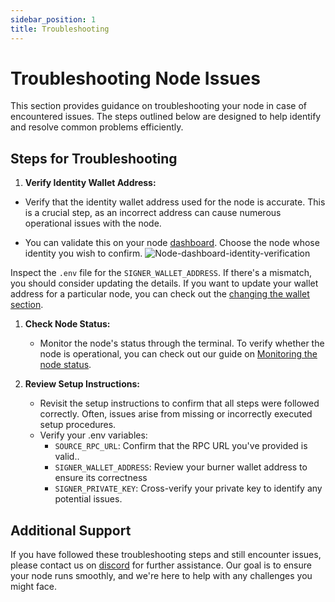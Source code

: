 ```yaml
---
sidebar_position: 1
title: Troubleshooting
---
```

# Troubleshooting Node Issues

This section provides guidance on troubleshooting your node in case of encountered issues. The steps outlined below are designed to help identify and resolve common problems efficiently.

## Steps for Troubleshooting

1. **Verify Identity Wallet Address:**
- Verify that the identity wallet address used for the node is accurate. This is a crucial step, as an incorrect address can cause numerous operational issues with the node.

- You can validate this on your node [dashboard](https://www.google.com/imgres?imgurl=https%3A%2F%2Fimg.freepik.com%2Ffree-vector%2Fwebsite-construction-background_1361-1388.jpg&tbnid=jctX16PDLh1WwM&vet=12ahUKEwir4rvC3ZaEAxUypWMGHRfhABYQMygHegUIARCGAQ..i&imgrefurl=https%3A%2F%2Fwww.freepik.com%2Ffree-vector%2Fwebsite-construction-background_4664910.htm&docid=2Jq-qHXDvDmuyM&w=626&h=626&q=under%20construction&ved=2ahUKEwir4rvC3ZaEAxUypWMGHRfhABYQMygHegUIARCGAQ). Choose the node whose identity you wish to confirm.
![Node-dashboard-identity-verification](/images/wallet-address-verification.png)

Inspect the `.env` file for the `SIGNER_WALLET_ADDRESS`. If there's a mismatch, you should consider updating the details. If you want to update your wallet address for a particular node, you can check out the [changing the wallet section](#link-to-the-notion-page).


1. **Check Node Status:**
   - Monitor the node's status through the terminal. To verify whether the node is operational, you can check out our guide on [Monitoring the node status](./monitoring). 

2. **Review Setup Instructions:**
   - Revisit the setup instructions to confirm that all steps were followed correctly. Often, issues arise from missing or incorrectly executed setup procedures.
   - Verify your .env variables: 
     - `SOURCE_RPC_URL`: Confirm that the RPC URL you've provided is valid.. 
     - `SIGNER_WALLET_ADDRESS`: Review your burner wallet address to ensure its correctness 
     - `SIGNER_PRIVATE_KEY`: Cross-verify your private key to identify any potential issues.
  

## Additional Support

If you have followed these troubleshooting steps and still encounter issues, please contact us on [discord](https://discord.com/invite/powerloom) for further assistance. Our goal is to ensure your node runs smoothly, and we're here to help with any challenges you might face.